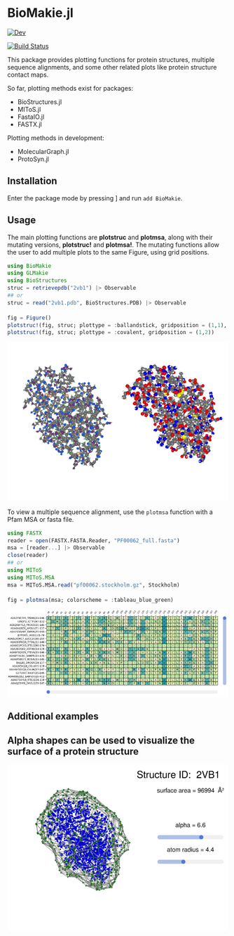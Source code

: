 # BioMakie.jl
[![Dev](https://img.shields.io/badge/docs-dev-blue.svg)](https://kool7d.github.io/BioMakie.jl/dev)

[![Build Status](https://github.com/kool7d/BioMakie.jl/workflows/CI/badge.svg)](https://github.com/kool7d/BioMakie.jl/actions?query=workflow%3ACI+branch%3Adev)
<!-- [![codecov.io](http://codecov.io/github/kool7d/BioMakie.jl/coverage.svg?branch=master)](http://codecov.io/github/kool7d/BioMakie.jl?branch=master) -->

This package provides plotting functions for protein structures, multiple sequence alignments, and some other related plots like protein structure contact maps.

So far, plotting methods exist for packages: 
 - BioStructures.jl
 - MIToS.jl
 - FastaIO.jl
 - FASTX.jl

Plotting methods in development:
 - MolecularGraph.jl
 - ProtoSyn.jl

## Installation
 
Enter the package mode by pressing ] and run `add BioMakie`.

## Usage

The main plotting functions are **plotstruc** and **plotmsa**, along with their mutating 
versions, **plotstruc!** and **plotmsa!**. The mutating functions allow the user to add multiple plots to the same Figure, using grid positions.

```julia
using BioMakie
using GLMakie
using BioStructures
struc = retrievepdb("2vb1") |> Observable
## or
struc = read("2vb1.pdb", BioStructures.PDB) |> Observable

fig = Figure()
plotstruc!(fig, struc; plottype = :ballandstick, gridposition = (1,1), atomcolors = aquacolors)
plotstruc!(fig, struc; plottype = :covalent, gridposition = (1,2))
```
<p align="center"><img src="docs/src/assets/2vb1.png"></p>

To view a multiple sequence alignment, use the `plotmsa` function with a Pfam MSA or fasta file.

```julia
using FASTX
reader = open(FASTX.FASTA.Reader, "PF00062_full.fasta")
msa = [reader...] |> Observable
close(reader)
## or 
using MIToS
using MIToS.MSA
msa = MIToS.MSA.read("pf00062.stockholm.gz", Stockholm)

fig = plotmsa(msa; colorscheme = :tableau_blue_green)
```
<p align="center"><img src="docs/src/assets/msa.png"></p>

## Additional examples

## Alpha shapes can be used to visualize the surface of a protein structure

<p align="center"><img src="docs/src/assets/alphashape.png"></p>

